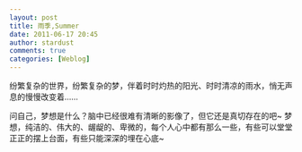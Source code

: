 ```yaml
---
layout: post
title: 雨季,Summer
date: 2011-06-17 20:45
author: stardust
comments: true
categories: [Weblog]
---
```

纷繁复杂的世界，纷繁复杂的梦，伴着时时灼热的阳光、时时清凉的雨水，悄无声息的慢慢改变着……

问自己，梦想是什么？脑中已经很难有清晰的影像了，但它还是真切存在的吧~
梦想，纯洁的、伟大的、龌龊的、卑微的，每个人心中都有那么一些，有些可以堂堂正正的摆上台面，有些只能深深的埋在心底~

